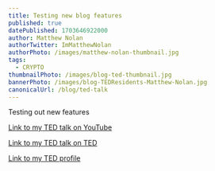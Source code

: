 ```yaml
---
title: Testing new blog features 
published: true
datePublished: 1703646922000
author: Matthew Nolan
authorTwitter: ImMatthewNolan
authorPhoto: /images/matthew-nolan-thumbnail.jpg
tags: 
  - CRYPTO
thumbnailPhoto: /images/blog-ted-thumbnail.jpg
bannerPhoto: /images/blog-TEDResidents-Matthew-Nolan.jpg
canonicalUrl: /blog/ted-talk
---
```


Testing out new features


[Link to my TED talk on YouTube](https://youtu.be/M-SE6Fm6PGU)

[Link to my TED talk on TED](https://www.ted.com/talks/matthew_nolan_world_peace_one_swipe_at_a_time)

[Link to my TED profile](https://www.ted.com/profiles/2943657)